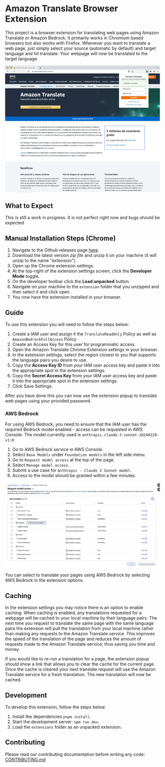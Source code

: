# Amazon Translate Browser Extension

This project is a browser extension for translating web pages using Amazon Translate or Amazon Bedrock. It primarily works in Chromium based browsers but also works with Firefox. Whenever you want to translate a web page, just simply select your source (automatic by default) and target language and hit translate. Your webpage will now be translated to the target language.

![Preview](example.jpg)

## What to Expect

This is still a work in progress. It is not perfect right now and bugs should be expected

## Manual Installation Steps (Chrome)

1. Navigate to the Github releases page [here](https://github.com/awslabs/amazon-translate-browser-extension/releases).
2. Download the latest version *zip file* and unzip it on your machine (it will unzip to the name "extension").
3. Open up the Chrome extension settings.
4. At the top-right of the extension settings screen, click the **Developer Mode** toggle.
5. On the developer toolbar click the **Load unpacked** button.
6. Navigate on your machine to the `extension` folder that you unzipped and then select it and click open.
7. You now have the extension installed in your browser.

## Guide

To use this extension you will need to follow the steps below:

1. Create a IAM user and assign it the `TranslateReadOnly` Policy as well as `AmazonBedrockFullAccess` Policy 
2. Create an Access Key for this user for programmatic access.
3. Open the Amazon Translate Chrome Extension settings in your browser.
4. In the extension settings, select the region closest to you that supports the language pairs you desire to use.
5. Copy the **Access Key ID** from your IAM user access key and paste it into the appropriate spot in the extension settings.
6. Copy the **Secret Access Key** from your IAM user access key and paste it into the appropriate spot in the extension settings.
7. Click Save Settings.

After you have done this you can now use the extension popup to translate web pages using your provided password.

### AWS Bedrock
For using AWS Bedrock, you need to ensure that the IAM user has the required Bedrock model enabled - access can be requested in AWS Console. The model currently used is `anthropic.claude-3-sonnet-20240229-v1:0`

1. Go to AWS Bedrock service in AWS Console.
2. Select `Base Models` under `Foundation models` in the left side menu.
3. Go to `Request model access` at the top of the page.
4. Select `Manage model access`.
5. Submit a use case for `Anthropic - Claude 3 Sonnet model`.
6. Access to the model should be granted within a few minutes.

![Preview](bedrock.jpg)

You can select to translate your pages using AWS Bedrock by selecting AWS Bedrock in the extension options.

## Caching

In the extension settings you may notice there is an option to enable caching. When caching is enabled, any translations requested for a webpage
will be cached to your local machine by their language pairs. The next time you request to translate the same page with the same language pairs the
extension will pull the translation from your local machine rather than making any requests to the Amazon Translate service. This improves the speed
of the translation of the page and reduces the amount of requests made to the Amazon Translate service; thus saving you time and money.

If you would like to re-run a translation for a page, the extension popup should show a link that allows you to clear the cache for the current page.
Once the cache is cleared your next translate request will use the Amazon Translate service for a fresh translation. The new translation will now be cached.

## Development
To develop this extension, follow the steps below:
1. Install the dependencies `pnpm install`.
2. Start the development server: `npm run dev`.
3. Load the `extensions` folder as an unpacked extension.

## Contributing

Please read our contributing documentation before writing any code: [CONTRIBUTING.md](CONTRIBUTING.md)
